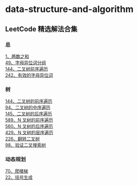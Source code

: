 # data-structure-and-algorithm

## LeetCode 精选解法合集

### 总

[1、两数之和](./leet-code/1、两数之和.md)<br/>
[49、字母异位词分组](./leet-code/49、字母异位词分组.md)<br/>
[144、二叉树前序遍历](./leet-code/144、二叉树前序遍历.md)<br/>
[242、有效的字母异位词](./leet-code/242、有效的字母异位词.md)<br/>

### 树

[144、二叉树的前序遍历](./leet-code/144、二叉树前序遍历.md)<br/>
[94、二叉树的中序遍历](./leet-code/94、二叉树的中序遍历.md)<br/>
[145、二叉树的后序遍历](./leet-code/145、二叉树的后序遍历.md)<br/>
[589、N 叉树的前序遍历](./leet-code/589、N叉树的前序遍历.md)<br/>
[560、N 叉树的后序遍历](./leet-code/560、N叉树的后序遍历.md)<br/>
[429、N 叉树的层序遍历](./leet-code/429、N叉树的层序遍历.md)<br/>
[226、翻转二叉树](./leet-code/226、翻转二叉树.md)<br/>
[98、验证二叉搜索树](./leet-code/98、验证二叉搜索树.md)<br/>

### 动态规划

[70、爬楼梯](./leet-code/70、爬楼梯.md)<br/>
[22、括号生成](./leet-code/22、括号生成.md)<br/>
